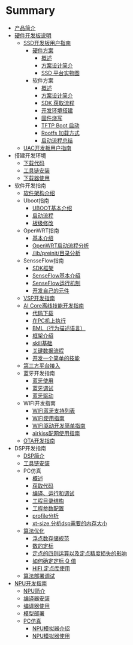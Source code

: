 # Summary

* [产品简介](README.md)
* [硬件开发板说明](ying-jian-kai-fa-ban-shuo-ming.md)
  * [SSD开发板用户指南](ssdkai-fa-ban-kai-fa-zhi-nan.md)
    * [硬件方案](ssdkai-fa-ban-kai-fa-zhi-nan/ying-jian-fang-an.md)
      * [概述](ssdkai-fa-ban-kai-fa-zhi-nan/ying-jian-fang-an/gai-shu.md)
      * [方案设计简介](ssdkai-fa-ban-kai-fa-zhi-nan/ying-jian-fang-an/fang-an-she-ji-jian-jie.md)
      * [SSD 平台实物图](ssdkai-fa-ban-kai-fa-zhi-nan/ying-jian-fang-an/ssd-ping-tai-shi-wu-tu.md)
    * 软件方案
      * [概述](ssdkai-fa-ban-kai-fa-zhi-nan/ruan-jian-fang-an/gai-shu.md)
      * [方案设计简介](ssdkai-fa-ban-kai-fa-zhi-nan/ruan-jian-fang-an/fang-an-she-ji-jian-jie.md)
      * [SDK 获取流程](ssdkai-fa-ban-kai-fa-zhi-nan/ruan-jian-fang-an/sdk-huo-qu-liu-cheng.md)
      * [开发环境搭建](ssdkai-fa-ban-kai-fa-zhi-nan/ruan-jian-fang-an/kai-fa-huan-jing-da-jian.md)
      * [固件烧写](ssdkai-fa-ban-kai-fa-zhi-nan/ruan-jian-fang-an/gu-jian-shao-xie.md)
      * [TFTP Boot 启动](ssdkai-fa-ban-kai-fa-zhi-nan/ruan-jian-fang-an/tftp-boot-qi-dong.md)
      * [Rootfs 加载方式](ssdkai-fa-ban-kai-fa-zhi-nan/ruan-jian-fang-an/rootfs-jia-zai-fang-shi.md)
      * [启动流程总结](ssdkai-fa-ban-kai-fa-zhi-nan/ruan-jian-fang-an/qi-dong-liu-cheng-zong-jie.md)
  * [UAC开发板用户指南](uackai-fa-ban-yong-hu-zhi-nan.md)
* 搭建开发环境
  * [下载代码](da-jian-kai-fa-huan-jing/xia-zai-dai-ma.md)
  * [工具链安装](da-jian-kai-fa-huan-jing/gong-ju-lian-an-zhuang.md)
  * [下载器使用](da-jian-kai-fa-huan-jing/xia-zai-qi-shi-yong.md)
* 软件开发指南
  * [软件架构介绍](ruan-jian-jia-gou-jie-shao.md)
  * Uboot指南
    * [UBOOT基本介绍](ruan-jian-jia-gou-jie-shao/ubootzhi-nan/ubootji-ben-jie-shao.md)
    * [启动流程](ruan-jian-jia-gou-jie-shao/ubootzhi-nan/qi-dong-liu-cheng.md)
    * [板级修改](ruan-jian-jia-gou-jie-shao/ubootzhi-nan/ban-ji-xiu-gai.md)
  * OpenWRT指南
    * [基本介绍](ruan-jian-jia-gou-jie-shao/openwrtzhi-nan/ji-ben-jie-shao.md)
    * [OpenWRT启动流程分析](ruan-jian-jia-gou-jie-shao/openwrtzhi-nan/openwrtqi-dong-liu-cheng-fen-xi.md)
    * [/lib/preinit/目录分析](ruan-jian-jia-gou-jie-shao/openwrtzhi-nan/libpreinitmu-lu-fen-xi.md)
  * SensseFlow指南
    * [SDK框架](sensseflowzhi-nan/sdkkuang-jia.md)
    * [SenseFlow基本介绍](sensseflowzhi-nan/senseflowji-ben-jie-shao.md)
    * [SenseFlow运行机制](sensseflowzhi-nan/senseflowyun-xing-ji-zhi.md)
    * [开发自己的元件](sensseflowzhi-nan/kai-fa-zi-ji-de-yuan-jian.md)
  * [VSP开发指南](vspkai-fa-zhi-nan.md)
  * [AI Core离线技能开发指南](ai-coreli-xian-ji-neng-kai-fa-zhi-nan.md)
    * [代码下载](ai-coreli-xian-ji-neng-kai-fa-zhi-nan/dai-ma-xia-zai.md)
    * [在PC机上执行](ai-coreli-xian-ji-neng-kai-fa-zhi-nan/zai-pc-ji-shang-zhi-xing.md)
    * [BML（行为描述语言）](ai-coreli-xian-ji-neng-kai-fa-zhi-nan/bmlff08-xing-wei-miao-shu-yu-yan-ff09.md)
    * [框架介绍](ai-coreli-xian-ji-neng-kai-fa-zhi-nan/kuang-jia-jie-shao.md)
    * [skill基础](ai-coreli-xian-ji-neng-kai-fa-zhi-nan/skillji-chu.md)
    * [关键数据流程](ai-coreli-xian-ji-neng-kai-fa-zhi-nan/guan-jian-shu-ju-liu-cheng.md)
    * [开发一个简单的技能](ai-coreli-xian-ji-neng-kai-fa-zhi-nan/kai-fa-yi-ge-jian-dan-de-ji-neng.md)
  * [第三方平台接入](di-san-fang-ping-tai-jie-ru.md)
  * 蓝牙开发指南
    * [蓝牙使用](lan-ya-kai-fa-zhi-nan/lan-ya-shi-yong.md)
    * [蓝牙调试](lan-ya-kai-fa-zhi-nan/lan-ya-diao-shi.md)
    * [蓝牙驱动](lan-ya-kai-fa-zhi-nan/lan-ya-qu-dong.md)
  * WIFI开发指南
    * [WIFI蓝牙支持列表](wifikai-fa-zhi-nan/wifilan-ya-zhi-chi-lie-biao.md)
    * [WIFI使用指南](wifikai-fa-zhi-nan/wifishi-yong-zhi-nan.md)
    * [WIFI驱动开发简单指南](wifikai-fa-zhi-nan/wifiqu-dong-kai-fa-jian-dan-zhi-nan.md)
    * [airkiss配网使用指南](wifikai-fa-zhi-nan/airkisspei-wang-shi-yong-zhi-nan.md)
  * [OTA开发指南](otakai-fa-zhi-nan.md)
* DSP开发指南
  * [DSP简介](dspkai-fa-zhi-nan/dspjian-jie.md)
  * [工具链安装](dspkai-fa-zhi-nan/gong-ju-lian-an-zhuang.md)
  * PC仿真
    * [概述](dspkai-fa-zhi-nan/pcfang-zhen/gai-shu.md)
    * [获取代码](dspkai-fa-zhi-nan/pcfang-zhen/huo-qu-dai-ma.md)
    * [编译、运行和调试](dspkai-fa-zhi-nan/pcfang-zhen/bian-yi-3001-yun-xing-he-diao-shi.md)
    * [工程目录结构](dspkai-fa-zhi-nan/pcfang-zhen/gong-cheng-mu-lu-jie-gou.md)
    * [工程参数配置](dspkai-fa-zhi-nan/pcfang-zhen/gong-cheng-can-shu-pei-zhi.md)
    * [profile分析](dspkai-fa-zhi-nan/pcfang-zhen/profilefen-xi.md)
    * [xt-size 分析dsp需要的内存大小](dspkai-fa-zhi-nan/pcfang-zhen/xt-size-fen-xi-dsp-xu-yao-de-nei-cun-da-xiao.md)
  * [算法优化](dspkai-fa-zhi-nan/suan-fa-you-hua.md)
    * [浮点数存储规范](dspkai-fa-zhi-nan/suan-fa-you-hua/fu-dian-shu-cun-chu-gui-fan.md)
    * [数的定标](dspkai-fa-zhi-nan/suan-fa-you-hua/shu-de-ding-biao.md)
    * [定点的四则运算以及定点精度损失的影响](dspkai-fa-zhi-nan/suan-fa-you-hua/ding-dian-de-si-ze-yun-suan-yi-ji-ding-dian-jing-du-sun-shi-de-ying-xiang.md)
    * [如何确定定标 Q 值](dspkai-fa-zhi-nan/suan-fa-you-hua/ru-he-que-ding-ding-biao-q-zhi.md)
    * [HIFI 定点库使用](dspkai-fa-zhi-nan/suan-fa-you-hua/hifi-ding-dian-ku-shi-yong.md)
  * [算法部署调试](dspkai-fa-zhi-nan/suan-fa-bu-shu-diao-shi.md)
* [NPU开发指南]()
  * [NPU简介](npukai-fa-zhi-nan/npujian-jie.md)
  * [编译器安装](npukai-fa-zhi-nan/bian-yi-qi-an-zhuang.md)
  * [编译器使用](npukai-fa-zhi-nan/bian-yi-qi-shi-yong.md)
  * [模型部署](npukai-fa-zhi-nan/mo-xing-bu-shu.md)
  * [PC仿真]()
    * [NPU模拟器介绍](npukai-fa-zhi-nan/pcfang-zhen/npumo-ni-qi-jie-shao.md)
    * [NPU模拟器使用](npukai-fa-zhi-nan/pcfang-zhen/npumo-ni-qi-shi-yong.md)

